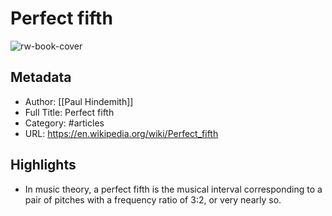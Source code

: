 # Perfect fifth

![rw-book-cover](https://readwise-assets.s3.amazonaws.com/static/images/article1.be68295a7e40.png)

## Metadata
- Author: [[Paul Hindemith]]
- Full Title: Perfect fifth
- Category: #articles
- URL: https://en.wikipedia.org/wiki/Perfect_fifth

## Highlights
- In music theory, a perfect fifth is the musical interval corresponding to a pair of pitches with a frequency ratio of 3:2, or very nearly so.
